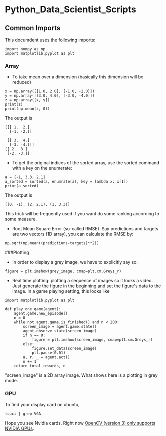 # Python_Data_Scientist_Scripts

## Common Imports
This documdent uses the following imports:
```
import numpy as np
import matplotlib.pyplot as plt
```

### Array

* To take mean over a dimension (basically this dimension will be reduced)
```
x = np.array([[1.0, 2.0], [-1.0, -2.0]])
y = np.array([[3.0, 4.0], [-3.0, -4.0]])
z = np.array([x, y])
print(z)
print(np.mean(z, 0))
```
The output is 
```
[[[ 1.  2.]
  [-1. -2.]]

 [[ 3.  4.]
  [-3. -4.]]]
[[ 2.  3.]
 [-2. -3.]]
```

* To get the original indices of the sorted array, use the sorted command with a key on the enumerate:
```
a = [-1, 3.3, 2.1]
a_sorted = sorted(a, enumrate(a), key = lambda x: x[1])
print(a_sorted)
```
The output is
```
[(0, -1), (2, 2.1), (1, 3.3)]
```
This trick will be frequently used if you want do some ranking according to some measure. 

* Root Mean Square Error (so-called RMSE). Say predictions and targets are two vectors (1D array), you can calculate the RMSE by:
```
np.sqrt(np.mean((predictions-targets)**2))
```

###Plotting

* In order to display a grey image, we have to explicitly say so: 
```
figure = plt.imshow(grey_image, cmap=plt.cm.Greys_r)
```

* Real time plotting: plotting a sequence of images so it looks a video. Just generate the figure in the beginning and set the figure's data to the image. In a game playing setting, this looks like
```
import matplotlib.pyplot as plt

def play_one_game(agent):
    agent.game.new_episode()
    n = 0
    while not agent.game.is_finished() and n < 200:
        screen_image = agent.game.state()
        agent.observe_state(screen_image)
        if n == 0:
            figure = plt.imshow(screen_image, cmap=plt.cm.Greys_r)
        else:
            figure.set_data(screen_image)
            plt.pause(0.01)
        a, r, _ = agent.act()
        n += 1
    return total_rewards, n
```
"screen_image" is a 2D array image. What shows here is a plotting in grey mode. 

### GPU
To find your display card on ubuntu, 
```
lspci | grep VGA
```
Hope you see Nvidia cards. Right now [OpenCV (version 3) only supports NVIDIA GPUs](http://docs.opencv.org/2.4/modules/gpu/doc/introduction.html). 

